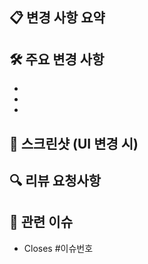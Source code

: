 <!--
## 🧪 테스트 완료 사항
- [ ] 로컬 환경에서 테스트 완료
- [ ] 단위 테스트 추가/수정
- [ ] 통합 테스트 확인
- [ ] 코드 리뷰 요청사항 반영

## 📋 체크리스트
- [ ] 코드가 프로젝트 스타일 가이드를 준수합니다
- [ ] 자체 코드 리뷰를 완료했습니다
- [ ] 변경사항에 대한 테스트를 추가했습니다
- [ ] 새로운 테스트와 기존 테스트가 모두 통과합니다
- [ ] 문서를 업데이트했습니다 (필요한 경우)
- [ ] 종속성 변경사항이 문서화되었습니다
-->
## 📋 변경 사항 요약
<!-- 이 PR에서 변경된 내용을 간단히 설명해주세요 -->

## 🛠️ 주요 변경 사항
<!-- 구체적인 변경 내용을 나열해주세요 -->
- 
- 
- 

## 📸 스크린샷 (UI 변경 시)
<!-- UI 변경사항이 있다면 변경 전후 스크린샷을 첨부해주세요 -->

## 🔍 리뷰 요청사항
<!-- 리뷰어에게 특별히 확인을 요청하고 싶은 부분이 있다면 작성해주세요 -->

## 🔗 관련 이슈
<!-- 관련된 이슈가 있다면 링크를 첨부해주세요 -->
- Closes #이슈번호

